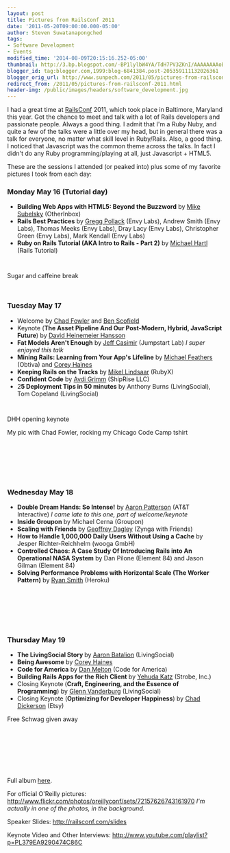```yaml
---
layout: post
title: Pictures from RailsConf 2011
date: '2011-05-20T09:00:00.000-05:00'
author: Steven Suwatanapongched
tags:
- Software Development
- Events
modified_time: '2014-08-09T20:15:16.252-05:00'
thumbnail: http://3.bp.blogspot.com/-BP1lylbW4YA/TdH7PV3ZKnI/AAAAAAAAoE0/k9CP913T07g/s600/2011-05-16+at+14-29-18.jpg
blogger_id: tag:blogger.com,1999:blog-6841384.post-205359111132026361
blogger_orig_url: http://www.sunpech.com/2011/05/pictures-from-railsconf-2011.html
redirect_from: /2011/05/pictures-from-railsconf-2011.html
header-img: /public/images/headers/software_development.jpg
---
```


I had a great time at <a href="http://www.railsconf.com/">RailsConf</a> 2011, which took place in Baltimore, Maryland this year. Got the chance to meet and talk with a lot of Rails developers and passionate people. Always a good thing. I admit that I'm a Ruby Nuby, and quite a few of the talks were a little over my head, but in general there was a talk for everyone, no matter what skill level in Ruby/Rails. Also, a good thing. I noticed that Javascript was the common theme across the talks. In fact I didn't do any Ruby programming/playing at all, just Javascript + HTML5.

These are the sessions I attended (or peaked into) plus some of my favorite pictures I took from each day:

### Monday May 16 (Tutorial day)

<ul>
  <li><b>Building Web Apps with HTML5: Beyond the Buzzword</b> by <a href="https://twitter.com/#!/subelsky">Mike Subelsky</a> (OtherInbox)</li>
  <li><b>Rails Best Practices</b> by&nbsp;<a href="https://twitter.com/#!/greggpollack">Gregg Pollack</a> (Envy Labs), Andrew Smith (Envy Labs), Thomas Meeks (Envy Labs), Dray Lacy (Envy Labs), Christopher Green (Envy Labs), Mark Kendall (Envy Labs)</li>
  <li><b>Ruby on Rails Tutorial (AKA Intro to Rails - Part 2)</b> by&nbsp;<a href="https://twitter.com/#!/mhartl">Michael Hartl</a> (Rails Tutorial)</li>
</ul>

<a href="http://3.bp.blogspot.com/-BP1lylbW4YA/TdH7PV3ZKnI/AAAAAAAAoE0/k9CP913T07g/s600/2011-05-16+at+14-29-18.jpg" ><img alt=""  border="0" src="http://3.bp.blogspot.com/-BP1lylbW4YA/TdH7PV3ZKnI/AAAAAAAAoE0/k9CP913T07g/s400/2011-05-16+at+14-29-18.jpg"   /></a>

<a href="http://3.bp.blogspot.com/-bAI22pePh9s/TdH6bQeU_RI/AAAAAAAAoBU/zepyTN-qAQY/s600/2011-05-16+at+07-48-01.jpg" ><img alt=""  border="0" src="http://3.bp.blogspot.com/-bAI22pePh9s/TdH6bQeU_RI/AAAAAAAAoBU/zepyTN-qAQY/s400/2011-05-16+at+07-48-01.jpg"   /></a>

Sugar and caffeine break
<a href="http://3.bp.blogspot.com/-jo1XxbM3S9M/TdH7GB8Py_I/AAAAAAAAoEM/9EtJPJvBBN4/s600/2011-05-16+at+14-05-55.jpg" ><img alt=""  border="0" src="http://3.bp.blogspot.com/-jo1XxbM3S9M/TdH7GB8Py_I/AAAAAAAAoEM/9EtJPJvBBN4/s400/2011-05-16+at+14-05-55.jpg"   /></a>

<a href="http://2.bp.blogspot.com/-U8mgnQrjTyk/TdH7KYFheoI/AAAAAAAAoEc/G1t0Jm4RG1U/s600/2011-05-16+at+14-06-30.jpg" ><img alt=""  border="0" src="http://2.bp.blogspot.com/-U8mgnQrjTyk/TdH7KYFheoI/AAAAAAAAoEc/G1t0Jm4RG1U/s400/2011-05-16+at+14-06-30.jpg"   /></a>

<a href="http://1.bp.blogspot.com/-tIW0ZFQ_MQE/TdH7ZGI97wI/AAAAAAAAoFY/YTNR7290y7k/s600/2011-05-16+at+14-32-18.jpg" ><img alt=""  border="0" src="http://1.bp.blogspot.com/-tIW0ZFQ_MQE/TdH7ZGI97wI/AAAAAAAAoFY/YTNR7290y7k/s400/2011-05-16+at+14-32-18.jpg"   /></a>


### Tuesday May 17

<ul>
  <li>Welcome by <a href="https://twitter.com/#!/chadfowler/">Chad Fowler</a> and <a href="https://twitter.com/#!/bscofield">Ben Scofield</a></li>
  <li>Keynote (<b>The Asset Pipeline And Our Post-Modern, Hybrid, JavaScript Future</b>) by&nbsp;<a href="https://twitter.com/#!/dhh">David Heinemeier Hansson</a></li>
  <li><b>Fat Models Aren't Enough</b> by <a href="https://twitter.com/#!/j3">Jeff Casimir</a>&nbsp;(Jumpstart Lab) <i>I super enjoyed this talk</i></li>
  <li><b>Mining Rails: Learning from Your App's Lifeline</b> by <a href="https://twitter.com/#!/mfeathers">Michael Feathers</a> (Obtiva) and <a href="https://twitter.com/#!/coreyhaines">Corey Haines</a></li>
  <li><b>Keeping Rails on the Tracks</b> by <a href="https://twitter.com/#!/raasdnil">Mikel Lindsaar</a> (RubyX)</li>
  <li><b>Confident Code</b> by <a href="https://twitter.com/#!/avdi">Avdi Grimm</a> (ShipRise LLC)</li>
  <li>2<b>5 Deployment Tips in 50 minutes</b> by Anthony Burns (LivingSocial), Tom Copeland (LivingSocial)</li>
</ul>

<a href="http://1.bp.blogspot.com/-cQzpzBbzvg0/TdLxL0-u0nI/AAAAAAAAoM0/tyMGG6nYbZk/s600/2011-05-17+at+08-00-21.jpg" ><img alt=""  border="0" src="http://1.bp.blogspot.com/-cQzpzBbzvg0/TdLxL0-u0nI/AAAAAAAAoM0/tyMGG6nYbZk/s400/2011-05-17+at+08-00-21.jpg"   /></a>

<a href="http://4.bp.blogspot.com/-j_trBmfjdEM/TdLxSEPl6uI/AAAAAAAAoNQ/wHjsthoSAcw/s600/2011-05-17+at+08-07-28.jpg" ><img alt=""  border="0" src="http://4.bp.blogspot.com/-j_trBmfjdEM/TdLxSEPl6uI/AAAAAAAAoNQ/wHjsthoSAcw/s400/2011-05-17+at+08-07-28.jpg"   /></a>

DHH opening keynote
<a href="http://2.bp.blogspot.com/-guodXmDqNXo/TdLxaOddiBI/AAAAAAAAoOA/ToEem3skkWI/s600/2011-05-17+at+08-19-34.jpg" ><img alt=""  border="0" src="http://2.bp.blogspot.com/-guodXmDqNXo/TdLxaOddiBI/AAAAAAAAoOA/ToEem3skkWI/s400/2011-05-17+at+08-19-34.jpg"   /></a>

My pic with Chad Fowler, rocking my Chicago Code Camp tshirt
<a href="http://2.bp.blogspot.com/-2RNmIKFWfEM/TdLxjwrqVmI/AAAAAAAAoO4/RABlkl60LS8/s600/2011-05-17+at+09-20-46.jpg" ><img alt=""  border="0" src="http://2.bp.blogspot.com/-2RNmIKFWfEM/TdLxjwrqVmI/AAAAAAAAoO4/RABlkl60LS8/s400/2011-05-17+at+09-20-46.jpg"   /></a>

<a href="http://2.bp.blogspot.com/-HAIZAxcNzxI/TdLxzVfB96I/AAAAAAAAoP4/MVYKuIgYJUo/s600/2011-05-17+at+10-11-14.jpg" ><img alt=""  border="0" src="http://2.bp.blogspot.com/-HAIZAxcNzxI/TdLxzVfB96I/AAAAAAAAoP4/MVYKuIgYJUo/s400/2011-05-17+at+10-11-14.jpg"   /></a>

<a href="http://3.bp.blogspot.com/-DXmVjdHTrrs/TdLxtDsDvvI/AAAAAAAAoPc/F2Db5gu2S8Y/s600/2011-05-17+at+09-51-27.jpg" ><img alt=""  border="0" src="http://3.bp.blogspot.com/-DXmVjdHTrrs/TdLxtDsDvvI/AAAAAAAAoPc/F2Db5gu2S8Y/s400/2011-05-17+at+09-51-27.jpg"   /></a>

<a href="http://4.bp.blogspot.com/-_I224zA4rGw/TdLyCfKGFLI/AAAAAAAAoQw/fndvyqAe4zA/s600/2011-05-17+at+11-49-54.jpg" ><img alt=""  border="0" src="http://4.bp.blogspot.com/-_I224zA4rGw/TdLyCfKGFLI/AAAAAAAAoQw/fndvyqAe4zA/s400/2011-05-17+at+11-49-54.jpg"   /></a>

<a href="http://3.bp.blogspot.com/-JRFV1_Ld8Uk/TdLyDXJDrjI/AAAAAAAAoQ4/gy3hO1ndZ2g/s600/2011-05-17+at+12-54-42.jpg" ><img alt=""  border="0" src="http://3.bp.blogspot.com/-JRFV1_Ld8Uk/TdLyDXJDrjI/AAAAAAAAoQ4/gy3hO1ndZ2g/s400/2011-05-17+at+12-54-42.jpg"   /></a>

<a href="http://1.bp.blogspot.com/-YPL_mMHbpAU/TdLyWus5EUI/AAAAAAAAoSM/PPD4fG-aYkw/s600/2011-05-17+at+15-01-41.jpg" ><img alt=""  border="0" src="http://1.bp.blogspot.com/-YPL_mMHbpAU/TdLyWus5EUI/AAAAAAAAoSM/PPD4fG-aYkw/s400/2011-05-17+at+15-01-41.jpg"   /></a>

<a href="http://4.bp.blogspot.com/-DoDcboCkgvM/TdLyevo8iPI/AAAAAAAAoSk/KR05Px1PO4c/s600/2011-05-17+at+15-02-52.jpg" ><img alt=""  border="0" src="http://4.bp.blogspot.com/-DoDcboCkgvM/TdLyevo8iPI/AAAAAAAAoSk/KR05Px1PO4c/s400/2011-05-17+at+15-02-52.jpg"   /></a>

<a href="http://2.bp.blogspot.com/-DIBZNswm_QM/TdLylYW53lI/AAAAAAAAoS0/pSSGsR6Efxg/s600/2011-05-17+at+15-04-08.jpg" ><img alt=""  border="0" src="http://2.bp.blogspot.com/-DIBZNswm_QM/TdLylYW53lI/AAAAAAAAoS0/pSSGsR6Efxg/s400/2011-05-17+at+15-04-08.jpg"   /></a>

### Wednesday May 18

<ul>
  <li><b>Double Dream Hands: So Intense!</b> by <a href="https://twitter.com/#!/tenderlove">Aaron Patterson</a> (AT&amp;T Interactive) <i>I came late to this one, part of welcome/keynote</i></li>
  <li><b>Inside Groupon</b> by Michael Cerna (Groupon)</li>
  <li><b>Scaling with Friends</b> by <a href="https://twitter.com/#!/gdagley">Geoffrey Dagley</a> (Zynga with Friends)</li>
  <li><b>How to Handle 1,000,000 Daily Users Without Using a Cache</b> by Jesper Richter-Reichhelm (wooga GmbH) </li>
  <li><b>Controlled Chaos: A Case Study Of Introducing Rails into An Operational NASA System</b> by Dan Pilone (Element 84) and Jason Gilman (Element 84)</li>
  <li><b>Solving Performance Problems with Horizontal Scale&nbsp;(The Worker Pattern)</b>&nbsp;by <a href="https://twitter.com/#!/ryandotsmith">Ryan Smith</a> (Heroku) </li>
</ul>

<a href="http://3.bp.blogspot.com/-5cF5pjNYokw/TdSHPsBBYgI/AAAAAAAAoVc/EdwF1eB_Zx4/s600/2011-05-18+at+09-03-29.jpg" ><img alt=""  border="0" src="http://3.bp.blogspot.com/-5cF5pjNYokw/TdSHPsBBYgI/AAAAAAAAoVc/EdwF1eB_Zx4/s400/2011-05-18+at+09-03-29.jpg"   /></a>

<a href="http://1.bp.blogspot.com/-EXyzX0SvVgQ/TdSHvGD9pdI/AAAAAAAAoWc/3Ft_kMPsQYY/s600/2011-05-18+at+09-10-26.jpg" ><img alt=""  border="0" src="http://1.bp.blogspot.com/-EXyzX0SvVgQ/TdSHvGD9pdI/AAAAAAAAoWc/3Ft_kMPsQYY/s400/2011-05-18+at+09-10-26.jpg"   /></a>

<a href="http://3.bp.blogspot.com/-bRKk5ioDt4c/TdSIGgcARrI/AAAAAAAAoXY/S1nRBLXbwXQ/s600/2011-05-18+at+12-11-14.jpg" ><img alt=""  border="0" src="http://3.bp.blogspot.com/-bRKk5ioDt4c/TdSIGgcARrI/AAAAAAAAoXY/S1nRBLXbwXQ/s400/2011-05-18+at+12-11-14.jpg"   /></a>

<a href="http://2.bp.blogspot.com/-39LlUtFtPsw/TdSIIv0kgMI/AAAAAAAAoXg/N_JWCsKKZgE/s600/2011-05-18+at+12-11-54.jpg" ><img alt=""  border="0" src="http://2.bp.blogspot.com/-39LlUtFtPsw/TdSIIv0kgMI/AAAAAAAAoXg/N_JWCsKKZgE/s400/2011-05-18+at+12-11-54.jpg"   /></a>

<a href="http://1.bp.blogspot.com/-ENKgIpdDzMY/TdSIsfU4wtI/AAAAAAAAoZQ/K_SPYBtFpOo/s600/2011-05-18+at+18-07-35.jpg" ><img alt=""  border="0" src="http://1.bp.blogspot.com/-ENKgIpdDzMY/TdSIsfU4wtI/AAAAAAAAoZQ/K_SPYBtFpOo/s400/2011-05-18+at+18-07-35.jpg"   /></a>

<a href="http://2.bp.blogspot.com/-lwqTdYPKJhY/TdSIuTopPGI/AAAAAAAAoZY/C-GvXc5naxQ/s600/2011-05-18+at+18-09-33.jpg" ><img alt=""  border="0" src="http://2.bp.blogspot.com/-lwqTdYPKJhY/TdSIuTopPGI/AAAAAAAAoZY/C-GvXc5naxQ/s400/2011-05-18+at+18-09-33.jpg"   /></a>

<a href="http://2.bp.blogspot.com/-UhWChc4Gpfw/TdSIy0IrLWI/AAAAAAAAoZg/CpQgQOded84/s600/2011-05-18+at+19-33-26.jpg" ><img alt=""  border="0" src="http://2.bp.blogspot.com/-UhWChc4Gpfw/TdSIy0IrLWI/AAAAAAAAoZg/CpQgQOded84/s400/2011-05-18+at+19-33-26.jpg"   /></a>

### Thursday May 19

<ul>
  <li><b>The LivingSocial Story </b>by <a href="https://twitter.com/#!/abatalion">Aaron Batalion</a> (LivingSocial)</li>
  <li><b>Being Awesome</b>&nbsp;by&nbsp;<a href="https://twitter.com/#!/coreyhaines">Corey Haines</a></li>
  <li><b>Code for America</b>&nbsp;by <a href="https://twitter.com/#!/danmelton">Dan Melton</a> (Code for America)</li>
  <li><b>Building Rails Apps for the Rich Client</b>&nbsp;by <a href="https://twitter.com/#!/wycats">Yehuda Katz</a> (Strobe, Inc.) </li>
  <li>Closing Keynote<b>&nbsp;</b>(<b>Craft, Engineering, and the Essence of Programming</b>)&nbsp;by <a href="https://twitter.com/#!/glv">Glenn Vanderburg</a> (LivingSocial) </li>
  <li>Closing Keynote (<b>Optimizing for Developer Happiness</b>) by <a href="https://twitter.com/#!/chaddickerson">Chad Dickerson</a> (Etsy)</li>
</ul>

Free Schwag given away
<a href="http://2.bp.blogspot.com/-GX6QBi372S4/TdX6nyWgCxI/AAAAAAAAoeY/XPNPoJgn4Cc/s600/2011-05-19+at+07-16-32.jpg" ><img alt=""  border="0" src="http://2.bp.blogspot.com/-GX6QBi372S4/TdX6nyWgCxI/AAAAAAAAoeY/XPNPoJgn4Cc/s400/2011-05-19+at+07-16-32.jpg"   /></a>

<a href="http://2.bp.blogspot.com/-J6hbCbsxASQ/TdX6oBaPqyI/AAAAAAAAoeg/uKzzSKZEIMM/s600/2011-05-19+at+08-18-49.jpg" ><img alt=""  border="0" src="http://2.bp.blogspot.com/-J6hbCbsxASQ/TdX6oBaPqyI/AAAAAAAAoeg/uKzzSKZEIMM/s400/2011-05-19+at+08-18-49.jpg"   /></a>

<a href="http://2.bp.blogspot.com/-qnAJCIQA4k4/TdX6pbBOm6I/AAAAAAAAofE/ot9lfK3Pd1A/s600/2011-05-19+at+08-28-30.jpg" ><img alt=""  border="0" src="http://2.bp.blogspot.com/-qnAJCIQA4k4/TdX6pbBOm6I/AAAAAAAAofE/ot9lfK3Pd1A/s400/2011-05-19+at+08-28-30.jpg"   /></a>

<a href="http://1.bp.blogspot.com/-7QYbbTQpWJM/TdX6qeRVOUI/AAAAAAAAofk/I-HA2MG96jI/s600/2011-05-19+at+08-38-02.jpg" ><img alt=""  border="0" src="http://1.bp.blogspot.com/-7QYbbTQpWJM/TdX6qeRVOUI/AAAAAAAAofk/I-HA2MG96jI/s400/2011-05-19+at+08-38-02.jpg"   /></a>

<a href="http://3.bp.blogspot.com/-qVUM5fRPpv0/TdX6tZ5XaLI/AAAAAAAAogk/tsuB1sOM7AI/s600/2011-05-19+at+11-46-33.jpg" ><img alt=""  border="0" src="http://3.bp.blogspot.com/-qVUM5fRPpv0/TdX6tZ5XaLI/AAAAAAAAogk/tsuB1sOM7AI/s400/2011-05-19+at+11-46-33.jpg"   /></a>

<a href="http://4.bp.blogspot.com/-UNswvY_6QgY/TdX6uotvAaI/AAAAAAAAog4/2B5pGooj-oE/s600/2011-05-19+at+14-16-34.jpg" ><img alt=""  border="0" src="http://4.bp.blogspot.com/-UNswvY_6QgY/TdX6uotvAaI/AAAAAAAAog4/2B5pGooj-oE/s400/2011-05-19+at+14-16-34.jpg"   /></a>

<a href="http://1.bp.blogspot.com/-ysxEs9LhIys/TdX6zC8g39I/AAAAAAAAoio/zV76D0nIYK0/s600/2011-05-19+at+15-15-56.jpg" ><img alt=""  border="0" src="http://1.bp.blogspot.com/-ysxEs9LhIys/TdX6zC8g39I/AAAAAAAAoio/zV76D0nIYK0/s400/2011-05-19+at+15-15-56.jpg"   /></a>

<a href="http://4.bp.blogspot.com/-0CAUmoK4Trc/TdX6zjOf32I/AAAAAAAAoi0/pbO4U-NGRTo/s600/2011-05-19+at+15-16-07.jpg" ><img alt=""  border="0" src="http://4.bp.blogspot.com/-0CAUmoK4Trc/TdX6zjOf32I/AAAAAAAAoi0/pbO4U-NGRTo/s400/2011-05-19+at+15-16-07.jpg"   /></a>

<a href="http://1.bp.blogspot.com/-F30wRf1mc2M/TdX6t7yXPgI/AAAAAAAAogs/IPJsDd04GBs/s600/2011-05-19+at+14-09-08.jpg" ><img alt=""  border="0" src="http://1.bp.blogspot.com/-F30wRf1mc2M/TdX6t7yXPgI/AAAAAAAAogs/IPJsDd04GBs/s400/2011-05-19+at+14-09-08.jpg"   /></a>

Full album <a href="https://picasaweb.google.com/101693597219413173200/2011RailsConf">here</a>.

For official O'Reilly pictures:
<a href="http://www.flickr.com/photos/oreillyconf/sets/72157626743161970">http://www.flickr.com/photos/oreillyconf/sets/72157626743161970</a>&nbsp;<i>I'm actually in one of the photos, in the background.</i>

Speaker Slides:
<a href="http://railsconf.com/slides">http://railsconf.com/slides</a>

Keynote Video and Other Interviews:
<a href="http://www.youtube.com/playlist?p=PL379EA9290474C86C">http://www.youtube.com/playlist?p=PL379EA9290474C86C</a>
